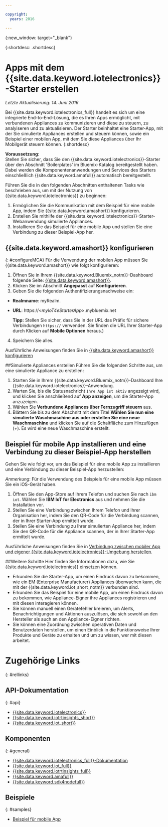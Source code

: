 ```yaml
---

copyright:
  years: 2016

---
```


{:new_window: target="_blank"}

{:shortdesc: .shortdesc}


# Apps mit dem {{site.data.keyword.iotelectronics}}-Starter erstellen
*Letzte Aktualisierung: 14. Juni 2016*

Bei {{site.data.keyword.iotelectronics_full}} handelt es sich um eine integrierte End-to-End-Lösung, die es Ihren Apps ermöglicht, mit verbundenen Appliances zu kommunizieren und diese zu steuern, zu analyiseren und zu aktualisieren. Der Starter beinhaltet eine Starter-App, mit der Sie simulierte Appliances erstellen und steuern können, sowie ein Beispiel einer mobilen App, mit dem Sie diese Appliances über Ihr Mobilgerät steuern können.
{:shortdesc}

**Voraussetzung**:  
Stellen Sie sicher, dass Sie den {{site.data.keyword.iotelectronics}}-Starter über den Abschnitt 'Boilerplates' im Bluemix-Katalog bereitgestellt haben. Dabei werden die Komponentenanwendungen und Services des Starters einschließlich {{site.data.keyword.amafull}} automatisch bereitgestellt.

Führen Sie die in den folgenden Abschnitten enthaltenen Tasks wie beschrieben aus, um mit der Nutzung von {{site.data.keyword.iotelectronics}} zu beginnen:

1. Ermöglichen Sie die Kommunikation mit dem Beispiel für eine mobile App, indem Sie {{site.data.keyword.amashort}} konfigurieren.
2. Erstellen Sie mithilfe der {{site.data.keyword.iotelectronics}}-Starter-Webanwendung simulierte Appliances.
3. Installieren Sie das Beispiel für eine mobile App und stellen Sie eine Verbindung zu dieser Beispiel-App her.

## {{site.data.keyword.amashort}} konfigurieren
{: #configureMCA}
Für die Verwendung der mobilen App müssen Sie {{site.data.keyword.amashort}} wie folgt konfigurieren:
1. Öffnen Sie in Ihrem {{site.data.keyword.Bluemix_notm}}-Dashboard folgende Seite: [{{site.data.keyword.amashort}}](https://new-console.ng.bluemix.net/docs/services/mobileaccess/overview.html).
2. Klicken Sie im Abschnitt **Angepasst** auf **Konfigurieren**.
3. Geben Sie die folgenden Authentifizierungsnachweise ein:
  - **Realmname**: myRealm.
  - **URL**: https://<*myIoT4eStarterApp*>.mybluemix.net  

    **Tipp:** Stellen Sie sicher, dass Sie in der URL das Präfix für sichere Verbindungen `https://` verwenden. Sie finden die URL Ihrer Starter-App durch Klicken auf **Mobile Optionen** heraus.)
4. Speichern Sie alles.

  Ausführliche Anweisungen finden Sie in [{{site.data.keyword.amashort}} konfigurieren](iotelectronics_config_mobile.html#iot4e_configureMCA)

##Simulierte Appliances erstellen
Führen Sie die folgenden Schritte aus, um eine simulierte Appliance zu erstellen:
1. Starten Sie in Ihrem {{site.data.keyword.Bluemix_notm}}-Dashboard Ihre {{site.data.keyword.iotelectronics}}-Anwendung.
2. Warten Sie, bis die Statusnachricht `Ihre App ist aktiv` angezeigt wird, und klicken Sie anschließend auf **App anzeigen**, um die Starter-App anzuzeigen.  
3. Wählen Sie **Verbundene Appliances über Fernzugriff steuern** aus.
4. Blättern Sie bis zu dem Abschnitt mit dem Titel **Wählen Sie nun eine simulierte Waschmaschine aus oder erstellen Sie eine neue Waschmaschine** und klicken Sie auf die Schaltfläche zum Hinzufügen (+). Es wird eine neue Waschmaschine erstellt.

## Beispiel für mobile App installieren und eine Verbindung zu dieser Beispiel-App herstellen
Gehen Sie wie folgt vor, um das Beispiel für eine mobile App zu installieren und eine Verbindung zu dieser Beispiel-App herzustellen:

*Anmerkung*: Für die Verwendung des Beispiels für eine mobile App müssen Sie ein iOS-Gerät haben.

1. Öffnen Sie den App-Store auf Ihrem Telefon und suchen Sie nach `ibm iot`. Wählen Sie **IBM IoT for Electronics** aus und nehmen Sie die Installation vor.
2. Stellen Sie eine Verbindung zwischen Ihrem Telefon und Ihrer Organisation her, indem Sie den QR-Code für die Verbindung scannen, der in Ihrer Starter-App ermittelt wurde.
3. Stellen Sie eine Verbindung zu Ihrer simulierten Appliance her, indem Sie den QR-Code für die Appliance scannen, der in Ihrer Starter-App ermittelt wurde.

  Ausführliche Anweisungen finden Sie in [Verbindung zwischen mobiler App und eigener {{site.data.keyword.iotelectronics}}-Umgebung herstellen](iotelectronics_config_mobile.html#iot4e_connecting_mobile).

##Weitere Schritte
Hier finden Sie Informationen dazu, wie Sie {{site.data.keyword.iotelectronics}} einsetzen können.

- Erkunden Sie die Starter-App, um einen Eindruck davon zu bekommen, wie ein EM (Enterprise Manufacturer) Appliances überwachen kann, die mit der {{site.data.keyword.iot_short_notm}} verbunden sind.
- Erkunden Sie das Beispiel für eine mobile App, um einen Eindruck davon zu bekommen, wie Appliance-Eigner ihre Appliances registrieren und mit diesen interagieren können.
- Sie können manuell einen Gerätefehler kreieren, um Alerts, Benachrichtigungen und Aktionen auszulösen, die sich sowohl an den Hersteller als auch an den Appliance-Eigner richten.
- Sie können eine Zuordnung zwischen operativen Daten und Benutzerdaten herstellen, um einen Einblick in die Funktionsweise Ihrer Produkte und Geräte zu erhalten und um zu wissen, wer mit diesen arbeitet.


# Zugehörige Links
{: #rellinks}
## API-Dokumentation
{: #api}
* [{{site.data.keyword.iotelectronics}}](http://ibmiotforelectronics.mybluemix.net/public/iot4eregistrationapi.html)
* [{{site.data.keyword.iotrtinsights_short}}](https://iotrti-prod.mam.ibmserviceengage.com/apidoc/)  
* [{{site.data.keyword.iot_short}}](https://developer.ibm.com/iotfoundation/recipes/api-documentation/)


## Komponenten
{: #general}

* [{{site.data.keyword.iotelectronics_full}}-Dokumentation](iotelectronics_overview.html)
* [{{site.data.keyword.iot_full}}](https://new-console.ng.bluemix.net/docs/services/IoT/index.html)
* [{{site.data.keyword.iotrtinsights_full}}](https://new-console.ng.bluemix.net/docs/services/iotrtinsights/iotrtinsights_overview.html)
* [{{site.data.keyword.amafull}}](https://new-console.ng.bluemix.net/docs/services/mobileaccess/overview.html)
* [{{site.data.keyword.sdk4nodefull}}](https://new-console.ng.bluemix.net/docs/runtimes/nodejs/index.html#nodejs_runtime)

## Beispiele
{: #samples}
* [Beispiel für mobile App](https://new-console.ng.bluemix.net/docs/starters/IotElectronics/iotelectronics_config_mobile.html)
